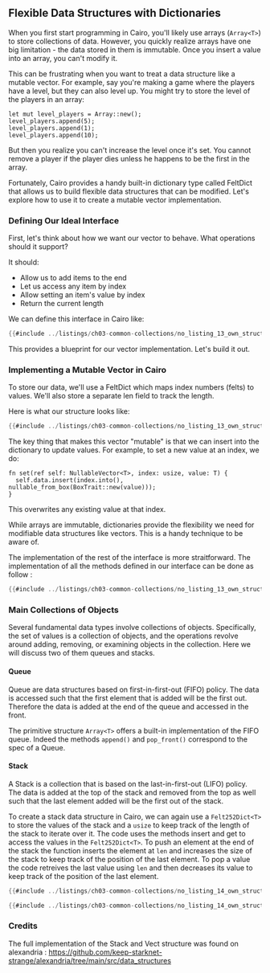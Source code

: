 ## Flexible Data Structures with Dictionaries

When you first start programming in Cairo, you'll likely use arrays (`Array<T>`) to store collections of data. However, you quickly realize arrays have one big limitation - the data stored in them is immutable. Once you insert a value into an array, you can't modify it.

This can be frustrating when you want to treat a data structure like a mutable vector. For example, say you're making a game where the players have a level, but they can also level up. You might try to store the level of the players in an array:

```rust,noplayground
let mut level_players = Array::new();
level_players.append(5);
level_players.append(1);
level_players.append(10); 
```

But then you realize you can't increase the level once it's set. You cannot remove a player if the player dies unless he happens to be the first in the array.

Fortunately, Cairo provides a handy built-in dictionary type called FeltDict that allows us to build flexible data structures that can be modified. Let's explore how to use it to create a mutable vector implementation.

### Defining Our Ideal Interface

First, let's think about how we want our vector to behave. What operations should it support?

It should:
- Allow us to add items to the end
- Let us access any item by index 
- Allow setting an item's value by index
- Return the current length


We can define this interface in Cairo like:


```rust
{{#include ../listings/ch03-common-collections/no_listing_13_own_struct_vect/src/lib.cairo:trait}}
```

This provides a blueprint for our vector implementation. Let's build it out.

### Implementing a Mutable Vector in Cairo 

To store our data, we'll use a FeltDict which maps index numbers (felts) to values. We'll also store a separate len field to track the length.

Here is what our structure looks like:
```rust
{{#include ../listings/ch03-common-collections/no_listing_13_own_struct_vect/src/lib.cairo:struct}}
```
The key thing that makes this vector "mutable" is that we can insert into the dictionary to update values. For example, to set a new value at an index, we do:

```rust,noplayground
fn set(ref self: NullableVector<T>, index: usize, value: T) {
  self.data.insert(index.into(), nullable_from_box(BoxTrait::new(value)));
}
```
This overwrites any existing value at that index.

While arrays are immutable, dictionaries provide the flexibility we need for modifiable data structures like vectors. This is a handy technique to be aware of.

The implementation of the rest of the interface is more straitforward. The implementation of all the methods defined in our interface can be done as follow :

```rust
{{#include ../listings/ch03-common-collections/no_listing_13_own_struct_vect/src/lib.cairo:implem}}
```


### Main Collections of Objects

Several fundamental data types involve collections of objects. Specifically, the set of values is a collection of objects, and the operations revolve around adding, removing, or examining objects in the collection. Here we will discuss two of them queues and stacks.

#### Queue

Queue are data structures based on first-in-first-out (FIFO) policy. The data is accessed such that the first element that is added will be the first out. Therefore the data is added at the end of the queue and accessed in the front.

The primitive structure `Array<T>` offers a built-in implementation of the FIFO queue. Indeed the methods `append()` and `pop_front()` correspond to the spec of a Queue.

#### Stack

A Stack is a collection that is based on the last-in-first-out (LIFO) policy. The data is added at the top of the stack and removed from the top as well such that the last element added will be the first out of the stack.

To create a stack data structure in Cairo, we can again use a `Felt252Dict<T>` to store the values of the stack and a `usize` to keep track of the length of the stack to iterate over it.
The code uses the methods insert and get to access the values in the `Felt252Dict<T>`. To push an element at the end of the stack the function inserts the element at `len` and increases the size of the stack to keep track of the position of the last element. To pop a value the code retreives the last value using `len` and then decreases its value to keep track of the position of the last element.

```rust
{{#include ../listings/ch03-common-collections/no_listing_14_own_struct_stack/src/lib.cairo:struct}}

{{#include ../listings/ch03-common-collections/no_listing_14_own_struct_stack/src/lib.cairo:implem}}


```


### Credits

The full implementation of the Stack and Vect structure was found on alexandria : https://github.com/keep-starknet-strange/alexandria/tree/main/src/data_structures